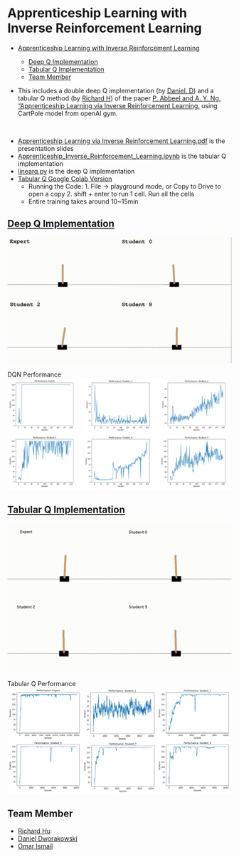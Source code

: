 # Apprenticeship Learning with Inverse Reinforcement Learning

- [Apprenticeship Learning with Inverse Reinforcement Learning](#apprenticeship-learning-with-inverse-reinforcement-learning)
  - [Deep Q Implementation](#deep-q-implementation)
  - [Tabular Q Implementation](#tabular-q-implementation)
  - [Team Member](#team-member)

- This includes a double deep Q implementation (by [Daniel. D](https://github.com/DanielDworakowski)) and a tabular Q method (by [Richard H](https://github.com/rhklite)) of the paper [P. Abbeel and A. Y. Ng, “Apprenticeship Learning via Inverse Reinforcement Learning.](https://ai.stanford.edu/~ang/papers/icml04-apprentice.pdf) using CartPole model from openAI gym.

</br>

- [Apprenticeship Learning via Inverse Reinforcement Learning.pdf](Apprenticeship%20Learning%20via%20Inverse%20Reinforcement%20Learning.pdf) is the presentation slides
- [Apprenticeship_Inverse_Reinforcement_Learning.ipynb](Apprenticeship_Inverse_Reinforcement_Learning.ipynb) is the tabular Q implementation
- [linearq.py](linearq.py) is the deep Q implementation
- [Tabular Q Google Colab Version](https://colab.research.google.com/drive/1Tmc5fPHP9J0s-vQukLDzRywe47BNni37#scrollTo=bzxZCx5VD3xn)
  - Running the Code: 1. File → playground mode, or Copy to Drive to open a copy 2. shift + enter to run 1 cell. Run all the cells
  - Entire training takes around 10~15min

## [Deep Q Implementation](https://www.youtube.com/watch?v=COAyi4-VlEw)

![alt](assets/dqn.gif)

DQN Performance
![alt](assets/dqn.png)

## [Tabular Q Implementation](https://www.youtube.com/watch?v=Wd1xfNNo9kc)

![alt](assets/tabular_q.gif)

Tabular Q Performance
![alt](assets/tabular_q.png)

## Team Member

- [Richard Hu](https://github.com/rhklite)
- [Daniel Dworakowski](https://github.com/DanielDworakowski/ALVIRL)
- [Omar Ismail](https://github.com/omarismail94)
